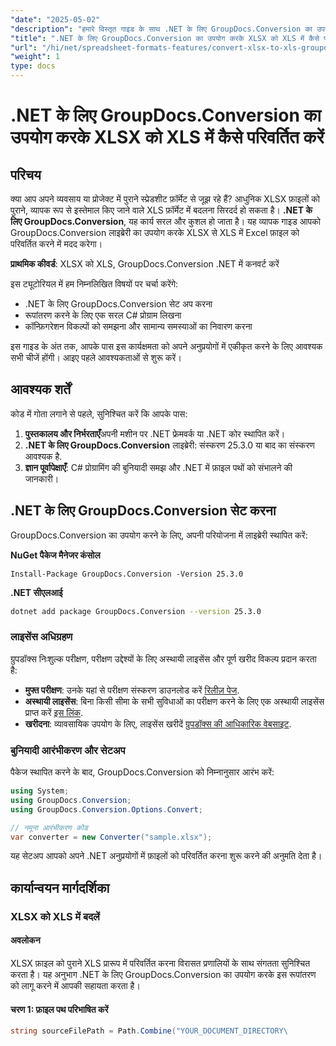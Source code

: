 ```yaml
---
"date": "2025-05-02"
"description": "हमारे विस्तृत गाइड के साथ .NET के लिए GroupDocs.Conversion का उपयोग करके XLSX फ़ाइलों को लीगेसी XLS प्रारूप में कुशलतापूर्वक परिवर्तित करना सीखें। सभी प्रणालियों में संगतता सुनिश्चित करें।"
"title": ".NET के लिए GroupDocs.Conversion का उपयोग करके XLSX को XLS में कैसे परिवर्तित करें - एक व्यापक मार्गदर्शिका"
"url": "/hi/net/spreadsheet-formats-features/convert-xlsx-to-xls-groupdocs-net/"
"weight": 1
type: docs
---
```

# .NET के लिए GroupDocs.Conversion का उपयोग करके XLSX को XLS में कैसे परिवर्तित करें

## परिचय

क्या आप अपने व्यवसाय या प्रोजेक्ट में पुराने स्प्रेडशीट फ़ॉर्मेट से जूझ रहे हैं? आधुनिक XLSX फ़ाइलों को पुराने, व्यापक रूप से इस्तेमाल किए जाने वाले XLS फ़ॉर्मेट में बदलना सिरदर्द हो सकता है। **.NET के लिए GroupDocs.Conversion**, यह कार्य सरल और कुशल हो जाता है। यह व्यापक गाइड आपको GroupDocs.Conversion लाइब्रेरी का उपयोग करके XLSX से XLS में Excel फ़ाइल को परिवर्तित करने में मदद करेगा।

**प्राथमिक कीवर्ड**: XLSX को XLS, GroupDocs.Conversion .NET में कनवर्ट करें

इस ट्यूटोरियल में हम निम्नलिखित विषयों पर चर्चा करेंगे:
- .NET के लिए GroupDocs.Conversion सेट अप करना
- रूपांतरण करने के लिए एक सरल C# प्रोग्राम लिखना
- कॉन्फ़िगरेशन विकल्पों को समझना और सामान्य समस्याओं का निवारण करना

इस गाइड के अंत तक, आपके पास इस कार्यक्षमता को अपने अनुप्रयोगों में एकीकृत करने के लिए आवश्यक सभी चीजें होंगी। आइए पहले आवश्यकताओं से शुरू करें।

## आवश्यक शर्तें

कोड में गोता लगाने से पहले, सुनिश्चित करें कि आपके पास:
1. **पुस्तकालय और निर्भरताएँ**अपनी मशीन पर .NET फ्रेमवर्क या .NET कोर स्थापित करें।
2. **.NET के लिए GroupDocs.Conversion** लाइब्रेरी: संस्करण 25.3.0 या बाद का संस्करण आवश्यक है.
3. **ज्ञान पूर्वापेक्षाएँ**: C# प्रोग्रामिंग की बुनियादी समझ और .NET में फ़ाइल पथों को संभालने की जानकारी।

## .NET के लिए GroupDocs.Conversion सेट करना

GroupDocs.Conversion का उपयोग करने के लिए, अपनी परियोजना में लाइब्रेरी स्थापित करें:

**NuGet पैकेज मैनेजर कंसोल**
```shell
Install-Package GroupDocs.Conversion -Version 25.3.0
```

**\.NET सीएलआई**
```bash
dotnet add package GroupDocs.Conversion --version 25.3.0
```

### लाइसेंस अधिग्रहण

ग्रुपडॉक्स निःशुल्क परीक्षण, परीक्षण उद्देश्यों के लिए अस्थायी लाइसेंस और पूर्ण खरीद विकल्प प्रदान करता है:
- **मुफ्त परीक्षण**: उनके यहां से परीक्षण संस्करण डाउनलोड करें [रिलीज़ पेज](https://releases.groupdocs.com/conversion/net/).
- **अस्थायी लाइसेंस**: बिना किसी सीमा के सभी सुविधाओं का परीक्षण करने के लिए एक अस्थायी लाइसेंस प्राप्त करें [इस लिंक](https://purchase.groupdocs.com/temporary-license/).
- **खरीदना**: व्यावसायिक उपयोग के लिए, लाइसेंस खरीदें [ग्रुपडॉक्स की आधिकारिक वेबसाइट](https://purchase.groupdocs.com/buy).

### बुनियादी आरंभीकरण और सेटअप

पैकेज स्थापित करने के बाद, GroupDocs.Conversion को निम्नानुसार आरंभ करें:

```csharp
using System;
using GroupDocs.Conversion;
using GroupDocs.Conversion.Options.Convert;

// नमूना आरंभीकरण कोड
var converter = new Converter("sample.xlsx");
```

यह सेटअप आपको अपने .NET अनुप्रयोगों में फ़ाइलों को परिवर्तित करना शुरू करने की अनुमति देता है।

## कार्यान्वयन मार्गदर्शिका

### XLSX को XLS में बदलें

#### अवलोकन

XLSX फ़ाइल को पुराने XLS प्रारूप में परिवर्तित करना विरासत प्रणालियों के साथ संगतता सुनिश्चित करता है। यह अनुभाग .NET के लिए GroupDocs.Conversion का उपयोग करके इस रूपांतरण को लागू करने में आपकी सहायता करता है।

#### चरण 1: फ़ाइल पथ परिभाषित करें

```csharp
string sourceFilePath = Path.Combine("YOUR_DOCUMENT_DIRECTORY\